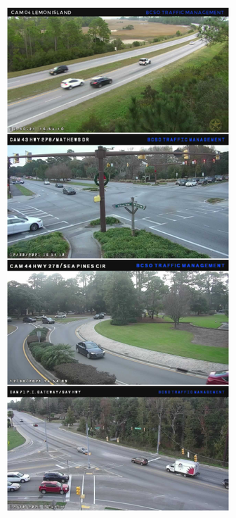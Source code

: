 ![AutomatedStoryAuthorV11](https://github.com/StateDocuments/SouthCarolina-public/blob/main/jpeg04.jpg)
![AutomatedStoryAuthorV11](https://github.com/StateDocuments/SouthCarolina-public/blob/main/jpeg43.jpg)
![AutomatedStoryAuthorV11](https://github.com/StateDocuments/SouthCarolina-public/blob/main/jpeg44.jpg)
![AutomatedStoryAuthorV11](https://github.com/StateDocuments/SouthCarolina-public/blob/main/jpeg71.jpg)
